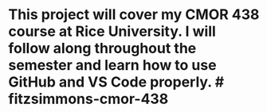 # This project will cover my CMOR 438 course at Rice University. I will follow along throughout the semester and learn how to use GitHub and VS Code properly.  # fitzsimmons-cmor-438
